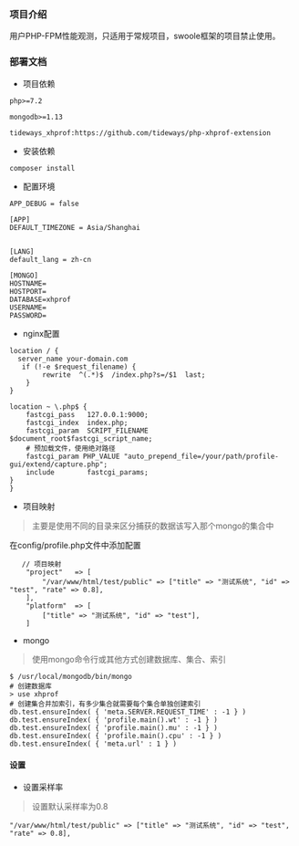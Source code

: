 ### 项目介绍

用户PHP-FPM性能观测，只适用于常规项目，swoole框架的项目禁止使用。



### 部署文档

- 项目依赖
```shell
php>=7.2

mongodb>=1.13

tideways_xhprof:https://github.com/tideways/php-xhprof-extension
```

- 安装依赖

```shell
composer install
```

- 配置环境
```shell
APP_DEBUG = false

[APP]
DEFAULT_TIMEZONE = Asia/Shanghai


[LANG]
default_lang = zh-cn

[MONGO]
HOSTNAME=
HOSTPORT=
DATABASE=xhprof
USERNAME=
PASSWORD=
```

- nginx配置

```shell
location / {
  server_name your-domain.com
   if (!-e $request_filename) {
   		rewrite  ^(.*)$  /index.php?s=/$1  last;
    }
}

location ~ \.php$ {
	fastcgi_pass   127.0.0.1:9000;
	fastcgi_index  index.php;
	fastcgi_param  SCRIPT_FILENAME  $document_root$fastcgi_script_name;
	# 预加载文件，使用绝对路径
	fastcgi_param PHP_VALUE "auto_prepend_file=/your/path/profile-gui/extend/capture.php";
	include        fastcgi_params;
}
}
```

- 项目映射
> 主要是使用不同的目录来区分捕获的数据该写入那个mongo的集合中

在config/profile.php文件中添加配置
```shell
   // 项目映射
    "project"   => [
        "/var/www/html/test/public" => ["title" => "测试系统", "id" => "test", "rate" => 0.8],
    ],
    "platform"  => [
        ["title" => "测试系统", "id" => "test"],
    ]
```


- mongo
> 使用mongo命令行或其他方式创建数据库、集合、索引

```shell
$ /usr/local/mongodb/bin/mongo
# 创建数据库
> use xhprof
# 创建集合并加索引，有多少集合就需要每个集合单独创建索引
db.test.ensureIndex( { 'meta.SERVER.REQUEST_TIME' : -1 } )  
db.test.ensureIndex( { 'profile.main().wt' : -1 } )  
db.test.ensureIndex( { 'profile.main().mu' : -1 } )  
db.test.ensureIndex( { 'profile.main().cpu' : -1 } )  
db.test.ensureIndex( { 'meta.url' : 1 } )
```

#### 设置

- 设置采样率
> 设置默认采样率为0.8

```shell
"/var/www/html/test/public" => ["title" => "测试系统", "id" => "test", "rate" => 0.8],
```



